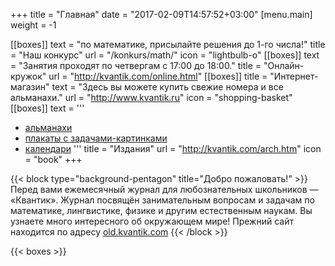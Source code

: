 +++ 
title = "Главная" 
date = "2017-02-09T14:57:52+03:00"
[menu.main]
 weight = -1
 
[[boxes]]
text = "по математике, присылайте решения до 1-го числа!"
title = "Наш конкурс"
url = "/konkurs/math/"
icon = "lightbulb-o"
[[boxes]]
text = "Занятия проходят по четвергам с 17:00 до 18:00."
title = "Онлайн-кружок"
url = "http://kvantik.com/online.html"
[[boxes]]
title = "Интернет-магазин"
text = "Здесь вы можете купить свежие номера и все альманахи."
url = "http://www.kvantik.ru"
icon = "shopping-basket"
[[boxes]]
text = '''
- [альманахи](http://kvantik.com/arch.htm#alm)
- [плакаты с задачами-картинками](http://kvantik.com/arch.htm#plakaty)
- [календари](http://kvantik.com/arch.htm#kalendary)
'''
title = "Издания"
url = "http://kvantik.com/arch.htm"
icon = "book"
+++

{{< block type="background-pentagon" title="Добро пожаловать!" >}}
Перед вами ежемесячный журнал для любознательных школьников — «Квантик». Журнал
посвящён занимательным вопросам и задачам по математике, лингвистике, физике и
другим естественным наукам. Вы узнаете много интересного об окружающем мире!
Прежний сайт находится по адресу [old.kvantik.com](http://old.kvantik.com)
{{< /block >}}


{{< boxes >}}
